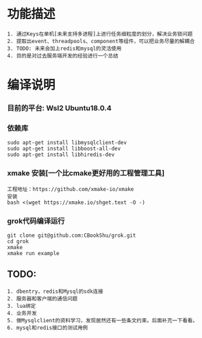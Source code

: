 # 功能描述
    1. 通过Keys在单机[未来支持多进程]上进行任务细粒度的划分，解决业务锁问题
    2. 提取出event、threadpools、component等组件，可以把业务尽量的解耦合
    3. TODO: 未来会加上redis和mysql的灵活使用
    4. 目的是对过去服务端开发的经验进行一个总结

# 编译说明
### 目前的平台: Wsl2 Ubuntu18.0.4
### 依赖库
    sudo apt-get install libmysqlclient-dev  
    sudo apt-get install libboost-all-dev  
    sudo apt-get install libhiredis-dev
    
### xmake 安装[一个比cmake更好用的工程管理工具]
    工程地址：https://github.com/xmake-io/xmake
    安装
    bash <(wget https://xmake.io/shget.text -O -)  

<!-- ### cpp mysql sdk
    git clone -b 1.1.13 git@github.com:mysql/mysql-connector-cpp.git  
    cd mysql-connector-cpp  
    cmake .  
    make  
    sudo make install   -->

### grok代码编译运行
    git clone git@github.com:CBookShu/grok.git  
    cd grok  
    xmake
    xmake run example

## TODO:
    1. dbentry，redis和Mysql的sdk连接
    2. 服务器和客户端的通信问题
    3. lua绑定
    4. 业务开发
    5. 做Mysqlclient的资料学习，发现居然还有一些条文约束。后面补充一下看看。
    6. mysql和redis接口的测试用例